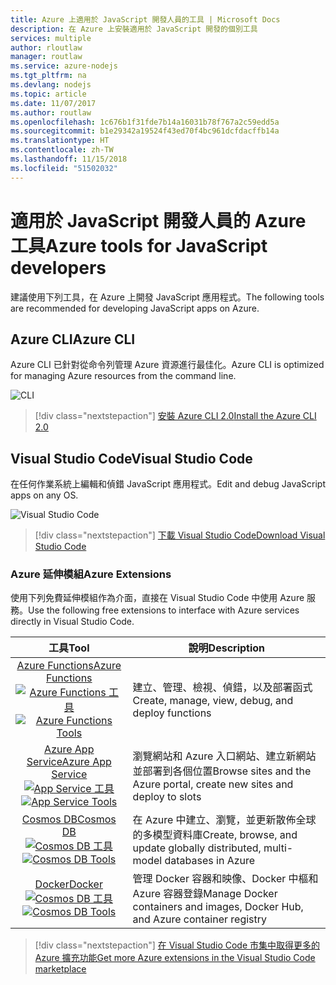 ```yaml
---
title: Azure 上適用於 JavaScript 開發人員的工具 | Microsoft Docs
description: 在 Azure 上安裝適用於 JavaScript 開發的個別工具
services: multiple
author: rloutlaw
manager: routlaw
ms.service: azure-nodejs
ms.tgt_pltfrm: na
ms.devlang: nodejs
ms.topic: article
ms.date: 11/07/2017
ms.author: routlaw
ms.openlocfilehash: 1c676b1f31fde7b14a16031b78f767a2c59edd5a
ms.sourcegitcommit: b1e29342a19524f43ed70f4bc961dcfdacffb14a
ms.translationtype: HT
ms.contentlocale: zh-TW
ms.lasthandoff: 11/15/2018
ms.locfileid: "51502032"
---
```

# <a name="azure-tools-for-javascript-developers"></a><span data-ttu-id="a979a-103">適用於 JavaScript 開發人員的 Azure 工具</span><span class="sxs-lookup"><span data-stu-id="a979a-103">Azure tools for JavaScript developers</span></span>
<span data-ttu-id="a979a-104">建議使用下列工具，在 Azure 上開發 JavaScript 應用程式。</span><span class="sxs-lookup"><span data-stu-id="a979a-104">The following tools are recommended for developing JavaScript apps on Azure.</span></span>

## <a name="azure-cli"></a><span data-ttu-id="a979a-105">Azure CLI</span><span class="sxs-lookup"><span data-stu-id="a979a-105">Azure CLI</span></span>
<span data-ttu-id="a979a-106">Azure CLI 已針對從命令列管理 Azure 資源進行最佳化。</span><span class="sxs-lookup"><span data-stu-id="a979a-106">Azure CLI is optimized for managing Azure resources from the command line.</span></span>

![CLI](media/node-azure-tools/cli.png)
 
> [!div class="nextstepaction"]
> [<span data-ttu-id="a979a-108">安裝 Azure CLI 2.0</span><span class="sxs-lookup"><span data-stu-id="a979a-108">Install the Azure CLI 2.0</span></span>](https://docs.microsoft.com/cli/azure/install-az-cli2)

## <a name="visual-studio-code"></a><span data-ttu-id="a979a-109">Visual Studio Code</span><span class="sxs-lookup"><span data-stu-id="a979a-109">Visual Studio Code</span></span>
<span data-ttu-id="a979a-110">在任何作業系統上編輯和偵錯 JavaScript 應用程式。</span><span class="sxs-lookup"><span data-stu-id="a979a-110">Edit and debug JavaScript apps on any OS.</span></span>

![Visual Studio Code](media/node-azure-tools/vs-code.png)

> [!div class="nextstepaction"]
> [<span data-ttu-id="a979a-112">下載 Visual Studio Code</span><span class="sxs-lookup"><span data-stu-id="a979a-112">Download Visual Studio Code</span></span>](https://code.visualstudio.com)

### <a name="azure-extensions"></a><span data-ttu-id="a979a-113">Azure 延伸模組</span><span class="sxs-lookup"><span data-stu-id="a979a-113">Azure Extensions</span></span>
<span data-ttu-id="a979a-114">使用下列免費延伸模組作為介面，直接在 Visual Studio Code 中使用 Azure 服務。</span><span class="sxs-lookup"><span data-stu-id="a979a-114">Use the following free extensions to interface with Azure services directly in Visual Studio Code.</span></span>

| <span data-ttu-id="a979a-115">工具</span><span class="sxs-lookup"><span data-stu-id="a979a-115">Tool</span></span> | <span data-ttu-id="a979a-116">說明</span><span class="sxs-lookup"><span data-stu-id="a979a-116">Description</span></span>  |
|:---------:|---------|
| [<span data-ttu-id="a979a-117">Azure Functions</span><span class="sxs-lookup"><span data-stu-id="a979a-117">Azure Functions</span></span>](https://marketplace.visualstudio.com/items?itemName=ms-azuretools.vscode-azurefunctions) <br> <span data-ttu-id="a979a-118">[![Azure Functions 工具](media/node-azure-tools/icon-azure-functions.png)](https://marketplace.visualstudio.com/items?itemName=ms-azuretools.vscode-azurefunctions)</span><span class="sxs-lookup"><span data-stu-id="a979a-118">[![Azure Functions Tools](media/node-azure-tools/icon-azure-functions.png)](https://marketplace.visualstudio.com/items?itemName=ms-azuretools.vscode-azurefunctions)</span></span> | <span data-ttu-id="a979a-119">建立、管理、檢視、偵錯，以及部署函式</span><span class="sxs-lookup"><span data-stu-id="a979a-119">Create, manage, view, debug, and deploy functions</span></span>|
| [<span data-ttu-id="a979a-120">Azure App Service</span><span class="sxs-lookup"><span data-stu-id="a979a-120">Azure App Service</span></span>](https://marketplace.visualstudio.com/items?itemName=ms-azuretools.vscode-azureappservice) <br> <span data-ttu-id="a979a-121">[![App Service 工具](media/node-azure-tools/icon-azure-app-service.png)](https://marketplace.visualstudio.com/items?itemName=ms-azuretools.vscode-azureappservice)</span><span class="sxs-lookup"><span data-stu-id="a979a-121">[![App Service Tools](media/node-azure-tools/icon-azure-app-service.png)](https://marketplace.visualstudio.com/items?itemName=ms-azuretools.vscode-azureappservice)</span></span> | <span data-ttu-id="a979a-122">瀏覽網站和 Azure 入口網站、建立新網站並部署到各個位置</span><span class="sxs-lookup"><span data-stu-id="a979a-122">Browse sites and the Azure portal, create new sites and deploy to slots</span></span> |
| [<span data-ttu-id="a979a-123">Cosmos DB</span><span class="sxs-lookup"><span data-stu-id="a979a-123">Cosmos DB </span></span>](https://marketplace.visualstudio.com/items?itemName=ms-azuretools.vscode-cosmosdb)  <br> <span data-ttu-id="a979a-124">[![Cosmos DB 工具](media/node-azure-tools/icon-cosmos-db.png)](https://marketplace.visualstudio.com/items?itemName=ms-azuretools.vscode-cosmosdb)</span><span class="sxs-lookup"><span data-stu-id="a979a-124">[![Cosmos DB Tools](media/node-azure-tools/icon-cosmos-db.png)](https://marketplace.visualstudio.com/items?itemName=ms-azuretools.vscode-cosmosdb)</span></span>| <span data-ttu-id="a979a-125">在 Azure 中建立、瀏覽，並更新散佈全球的多模型資料庫</span><span class="sxs-lookup"><span data-stu-id="a979a-125">Create, browse, and update globally distributed, multi-model databases in Azure</span></span> |
| [<span data-ttu-id="a979a-126">Docker</span><span class="sxs-lookup"><span data-stu-id="a979a-126">Docker</span></span>](https://marketplace.visualstudio.com/items?itemName=formulahendry.docker-explorer)   <br> <span data-ttu-id="a979a-127">[![Cosmos DB 工具](media/node-azure-tools/icon-docker.png)](https://marketplace.visualstudio.com/items?itemName=formulahendry.docker-explorer)</span><span class="sxs-lookup"><span data-stu-id="a979a-127">[![Cosmos DB Tools](media/node-azure-tools/icon-docker.png)](https://marketplace.visualstudio.com/items?itemName=formulahendry.docker-explorer)</span></span>| <span data-ttu-id="a979a-128">管理 Docker 容器和映像、Docker 中樞和 Azure 容器登錄</span><span class="sxs-lookup"><span data-stu-id="a979a-128">Manage Docker containers and images, Docker Hub, and Azure container registry</span></span> |

> [!div class="nextstepaction"]
> [<span data-ttu-id="a979a-129">在 Visual Studio Code 市集中取得更多的 Azure 擴充功能</span><span class="sxs-lookup"><span data-stu-id="a979a-129">Get more Azure extensions in the Visual Studio Code marketplace</span></span>](https://marketplace.visualstudio.com/search?term=azure&target=VSCode&category=All%20categories&sortBy=Relevance)